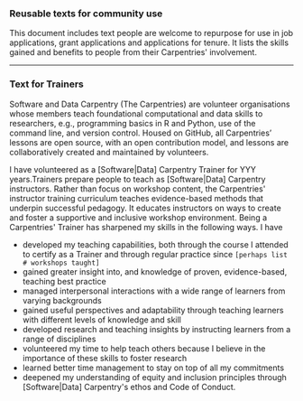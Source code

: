 ### Reusable texts for community use

This document includes text people are welcome to repurpose for use in job applications, grant applications and applications for tenure. 
It lists the skills gained and benefits to people from their Carpentries' involvement.

------------------------------------------------------------------------------------------------------------------------------

### Text for Trainers

Software and Data Carpentry (The Carpentries) are volunteer organisations whose members teach foundational computational 
and data skills to researchers, e.g., programming basics in R and Python, use of the command line, and version control. 
Housed on GitHub, all Carpentries’ lessons are open source, with an open contribution model, and lessons are collaboratively 
created and maintained by volunteers.

I have volunteered as a [Software|Data] Carpentry Trainer for YYY years.Trainers prepare people to teach as [Software|Data] 
Carpentry instructors. Rather than focus on workshop content, the Carpentries' instructor training curriculum teaches 
evidence-based methods that underpin successful pedagogy. It educates instructors on ways to create and foster a supportive 
and inclusive workshop environment. Being a Carpentries' Trainer has sharpened my skills in the following ways. I have

- developed my teaching capabilities, both through the course I attended to certify as a Trainer and through regular practice since `[perhaps list # workshops taught]`
- gained greater insight into, and knowledge of proven, evidence-based, teaching best practice
- managed interpersonal interactions with a wide range of learners from varying backgrounds
- gained useful perspectives and adaptability through teaching learners with different levels of knowledge and skill
- developed research and teaching insights by instructing learners from a range of disciplines 
- volunteered my time to help teach others because I believe in the importance of these skills to foster research
- learned better time management to stay on top of all my commitments
- deepened my understanding of equity and inclusion principles through [Software|Data] Carpentry's ethos and Code of Conduct.
